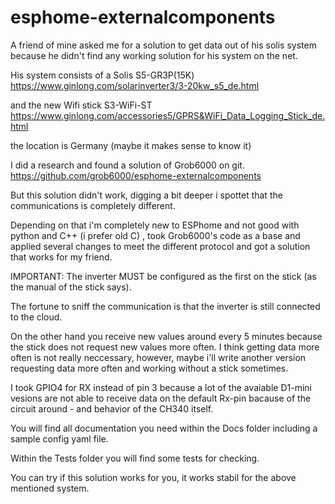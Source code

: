# esphome-externalcomponents
A friend of mine asked me for a solution to get data out of his solis system
because he didn't find any working solution for his system on the net.

His system consists of a Solis S5-GR3P(15K)
https://www.ginlong.com/solarinverter3/3-20kw_s5_de.html

and the new Wifi stick S3-WiFi-ST
https://www.ginlong.com/accessories5/GPRS&WiFi_Data_Logging_Stick_de.html

the location is Germany (maybe it makes sense to know it)

I did a research and found a solution of Grob6000 on git.
https://github.com/grob6000/esphome-externalcomponents

But this solution didn't work, digging a bit deeper i spottet that the
communications is completely different.

Depending on that i'm completely new to ESPhome and not good with python and C++
(i prefer old C) , took Grob6000's code as a base and applied several changes
to meet the different protocol and got a solution that works for my friend.

IMPORTANT: The inverter MUST be configured as the first on the stick (as the manual
of the stick says).

The fortune to sniff the communication is that the inverter is still connected to
the cloud.

On the other hand you receive new values around every 5 minutes because the stick
does not request new values more often.
I think getting data more often is not really neccessary, however, maybe i'll
write another version requesting data more often and working without a stick sometimes.

I took GPIO4 for RX instead of pin 3 because a lot of the avaiable D1-mini vesions are
not able to receive data on the default Rx-pin bacause of the circuit around - and 
behavior of the CH340 itself.

You will find all documentation you need within the Docs folder including
a sample config yaml file.

Within the Tests folder you will find some tests for checking.

You can try if this solution works for you,
it works stabil for the above mentioned system.
